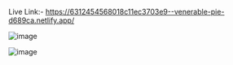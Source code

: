 Live Link:- https://6312454568018c11ec3703e9--venerable-pie-d689ca.netlify.app/

![image](https://user-images.githubusercontent.com/108413276/188213687-a75f297e-ffc8-4855-b98f-a0eafb9ca40f.png)

![image](https://user-images.githubusercontent.com/108413276/188213786-64b3a0c4-c1cd-4992-9be4-177b7e321100.png)


